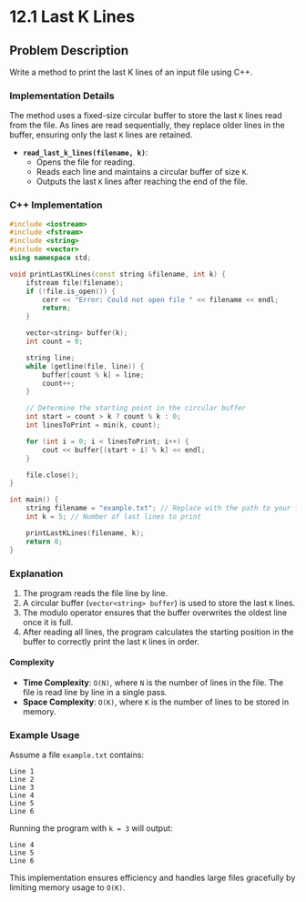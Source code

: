 # 12.1 Last K Lines

## Problem Description
Write a method to print the last K lines of an input file using C++.

### Implementation Details
The method uses a fixed-size circular buffer to store the last `K` lines read from the file. As lines are read sequentially, they replace older lines in the buffer, ensuring only the last `K` lines are retained.

- **`read_last_k_lines(filename, k)`**:
  - Opens the file for reading.
  - Reads each line and maintains a circular buffer of size `K`.
  - Outputs the last `K` lines after reaching the end of the file.

### C++ Implementation
```cpp
#include <iostream>
#include <fstream>
#include <string>
#include <vector>
using namespace std;

void printLastKLines(const string &filename, int k) {
    ifstream file(filename);
    if (!file.is_open()) {
        cerr << "Error: Could not open file " << filename << endl;
        return;
    }

    vector<string> buffer(k);
    int count = 0;

    string line;
    while (getline(file, line)) {
        buffer[count % k] = line;
        count++;
    }

    // Determine the starting point in the circular buffer
    int start = count > k ? count % k : 0;
    int linesToPrint = min(k, count);

    for (int i = 0; i < linesToPrint; i++) {
        cout << buffer[(start + i) % k] << endl;
    }

    file.close();
}

int main() {
    string filename = "example.txt"; // Replace with the path to your file
    int k = 5; // Number of last lines to print

    printLastKLines(filename, k);
    return 0;
}
```

### Explanation
1. The program reads the file line by line.
2. A circular buffer (`vector<string> buffer`) is used to store the last `K` lines.
3. The modulo operator ensures that the buffer overwrites the oldest line once it is full.
4. After reading all lines, the program calculates the starting position in the buffer to correctly print the last `K` lines in order.

#### Complexity
- **Time Complexity**: `O(N)`, where `N` is the number of lines in the file. The file is read line by line in a single pass.
- **Space Complexity**: `O(K)`, where `K` is the number of lines to be stored in memory.

### Example Usage
Assume a file `example.txt` contains:
```
Line 1
Line 2
Line 3
Line 4
Line 5
Line 6
```

Running the program with `k = 3` will output:
```
Line 4
Line 5
Line 6
```

This implementation ensures efficiency and handles large files gracefully by limiting memory usage to `O(K)`.
